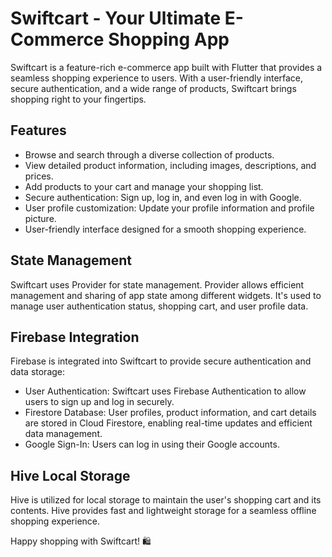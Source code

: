# Swiftcart - Your Ultimate E-Commerce Shopping App

Swiftcart is a feature-rich e-commerce app built with Flutter that provides a seamless shopping experience to users. With a user-friendly interface, secure authentication, and a wide range of products, Swiftcart brings shopping right to your fingertips.

## Features

- Browse and search through a diverse collection of products.
- View detailed product information, including images, descriptions, and prices.
- Add products to your cart and manage your shopping list.
- Secure authentication: Sign up, log in, and even log in with Google.
- User profile customization: Update your profile information and profile picture.
- User-friendly interface designed for a smooth shopping experience.

## State Management

Swiftcart uses Provider for state management. Provider allows efficient management and sharing of app state among different widgets. It's used to manage user authentication status, shopping cart, and user profile data.

## Firebase Integration

Firebase is integrated into Swiftcart to provide secure authentication and data storage:

- User Authentication: Swiftcart uses Firebase Authentication to allow users to sign up and log in securely.
- Firestore Database: User profiles, product information, and cart details are stored in Cloud Firestore, enabling real-time updates and efficient data management.
- Google Sign-In: Users can log in using their Google accounts.

## Hive Local Storage

Hive is utilized for local storage to maintain the user's shopping cart and its contents. Hive provides fast and lightweight storage for a seamless offline shopping experience.


Happy shopping with Swiftcart! 🛍️
